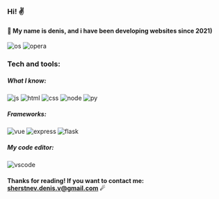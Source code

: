 ### Hi! ✌
#### 🐀 My name is denis, and i have been developing websites since 2021)
![os](	https://img.shields.io/badge/Windows-0078D6?style=for-the-badge&logo=windows&logoColor=white "os") ![opera](https://img.shields.io/badge/Opera-FF1B2D?style=for-the-badge&logo=Opera&logoColor=white "opera")
### Tech and tools:
##### What I know:
![js](https://img.shields.io/badge/JavaScript-323330?style=for-the-badge&logo=javascript&logoColor=F7DF1E "js") ![html](https://img.shields.io/badge/HTML5-E34F26?style=for-the-badge&logo=html5&logoColor=white "html") ![css](https://img.shields.io/badge/CSS3-1572B6?style=for-the-badge&logo=css3&logoColor=white "css") ![node](https://img.shields.io/badge/Node.js-43853D?style=for-the-badge&logo=node.js&logoColor=white "node") ![py](https://img.shields.io/badge/Python-14354C?style=for-the-badge&logo=python&logoColor=white "py")
##### Frameworks:
![vue](https://img.shields.io/badge/Vue.js-35495E?style=for-the-badge&logo=vue.js&logoColor=4FC08D "vue") ![express](https://img.shields.io/badge/Express.js-404D59?style=for-the-badge "express") ![flask](https://img.shields.io/badge/Flask-000000?style=for-the-badge&logo=flask&logoColor=white "flask")
##### My code editor:
![vscode](https://img.shields.io/badge/Visual_Studio_Code-0078D4?style=for-the-badge&logo=visual%20studio%20code&logoColor=white "vscode")

#### Thanks for reading! If you want to contact me: sherstnev.denis.v@gmail.com ☄
